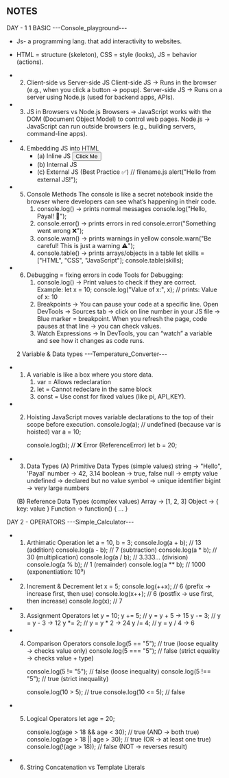 ## NOTES

DAY - 1 
   1 BASIC
---Console_playground---
* Js- a programming lang. that add interactivity to websites.
* HTML = structure (skeleton), CSS = style (looks), JS = behavior (actions).
* 2. Client-side vs Server-side JS
     Client-side JS → Runs in the browser (e.g., when you click a button → popup).
     Server-side JS → Runs on a server using Node.js (used for backend apps, APIs).
* 3. JS in Browsers vs Node.js
     Browsers → JavaScript works with the DOM (Document Object Model) to control web pages.
     Node.js → JavaScript can run outside browsers (e.g., building servers, command-line apps).
* 4. Embedding JS into HTML
     - (a) Inline JS
        <button onclick="alert('Hello!')">Click Me</button>
     - (b) Internal JS
        <!DOCTYPE html>
        <html>
          <body>
           <script>
              alert("Hello from internal JS!");
           </script>
          </body>
        </html>
     - (c) External JS (Best Practice ✅)
         <!-- index.html -->
         <!DOCTYPE html>
         <html>
           <body>
            <script src="Filename.js"></script>
           </body>
          </html>
        // filename.js
            alert("Hello from external JS!");
* 5. Console Methods
     The console is like a secret notebook inside the browser where developers can see what’s happening in their code.
     1. console.log() → prints normal messages
         console.log("Hello, Payal! 🚀");
     2. console.error() → prints errors in red
         console.error("Something went wrong ❌");
     3. console.warn() → prints warnings in yellow
         console.warn("Be careful! This is just a warning ⚠️");
     4. console.table() → prints arrays/objects in a table
         let skills = ["HTML", "CSS", "JavaScript"];
         console.table(skills);
* 6. Debugging = fixing errors in code
     Tools for Debugging:
     1. console.log() → Print values to check if they are correct.
        Example:
         let x = 10;
         console.log("Value of x:", x); // prints: Value of x: 10
     2. Breakpoints → You can pause your code at a specific line.
        Open DevTools → Sources tab → click on line number in your JS file → Blue marker = breakpoint.
        When you refresh the page, code pauses at that line → you can check values.
     3. Watch Expressions → In DevTools, you can “watch” a variable and see how it changes as code runs.

   2 Variable & Data types
---Temperature_Converter---

* 1. A variable is like a box where you store data.
     1. var = Allows redeclaration
     2. let = Cannot redeclare in the same block
     3. const = Use const for fixed values (like pi, API_KEY).

* 2. Hoisting
     JavaScript moves variable declarations to the top of their scope before execution.
      console.log(a); // undefined (because var is hoisted)
      var a = 10;

     console.log(b); // ❌ Error (ReferenceError)
     let b = 20;
    
* 3. Data Types
     (A) Primitive Data Types (simple values)
         string → "Hello", 'Payal'
         number → 42, 3.14
         boolean → true, false
         null → empty value
         undefined → declared but no value
         symbol → unique identifier
         bigint → very large numbers
        
    (B) Reference Data Types (complex values)
         Array → [1, 2, 3]
         Object → { key: value }
         Function → function() { ... }
         
DAY 2 - OPERATORS
---Simple_Calculator---

* 1. Arthimatic Operation 
    let a = 10, b = 3;
     console.log(a + b);  // 13 (addition)
     console.log(a - b);  // 7  (subtraction)
     console.log(a * b);  // 30 (multiplication)
     console.log(a / b);  // 3.333... (division)
     console.log(a % b);  // 1 (remainder)
     console.log(a ** b); // 1000 (exponentiation: 10³)

* 2. Increment & Decrement
    let x = 5;
     console.log(++x); // 6 (prefix → increase first, then use)
     console.log(x++); // 6 (postfix → use first, then increase)
     console.log(x);   // 7

* 3. Assignment Operators
    let y = 10;
     y += 5; // y = y + 5 → 15
     y -= 3; // y = y - 3 → 12
     y *= 2; // y = y * 2 → 24
     y /= 4; // y = y / 4 → 6

* 4. Comparison Operators
     console.log(5 == "5");  // true  (loose equality → checks value only)
     console.log(5 === "5"); // false (strict equality → checks value + type)

     console.log(5 != "5");  // false (loose inequality)
     console.log(5 !== "5"); // true  (strict inequality)

     console.log(10 > 5);   // true
     console.log(10 <= 5);  // false

* 5. Logical Operators
     let age = 20;

     console.log(age > 18 && age < 30); // true (AND → both true)
     console.log(age > 18 || age > 30); // true (OR → at least one true)
     console.log(!(age > 18));          // false (NOT → reverses result)

* 6. String Concatenation vs Template Literals
 
























